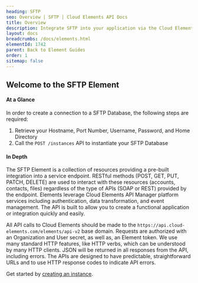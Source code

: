 ```yaml
---
heading: SFTP
seo: Overview | SFTP | Cloud Elements API Docs
title: Overview
description: Integrate SFTP into your application via the Cloud Elements APIs.
layout: docs
breadcrumbs: /docs/elements.html
elementId: 1742
parent: Back to Element Guides
order: 1
sitemap: false
---
```


## Welcome to the SFTP Element


#### At a Glance

In order to create a connection to a SFTP Database, the following steps are required:

1. Retrieve your Hostname, Port Number, Username, Password, and Home Directory
2. Call the `POST /instances` API to instantiate your SFTP Database

#### In Depth

The SFTP Element is a collection of resources providing a pre-built integration into a service endpoint. RESTful methods (POST, GET, PUT, PATCH, DELETE) are used to interact with these resources (accounts, contacts, files) regardless of the type of APIs (SOAP or REST) provided by the endpoint. Elements leverage Cloud Elements API Manager platform services including authentication, data transformation, and event management.  The API is built to allow you to create a functional application or integration quickly and easily.

All API calls to Cloud Elements should be made to the `https://api.cloud-elements.com/elements/api-v2` base domain. Requests are authorized with an Organization and User secret, as well as, an Element token.  We use many standard HTTP features, like HTTP verbs, which can be understood by many HTTP clients. JSON will be returned in all responses from the API, including errors. The APIs are designed to have predictable, straightforward URLs and to use HTTP response codes to indicate API errors.

Get started by [creating an instance](sftp-create-instance.html).
